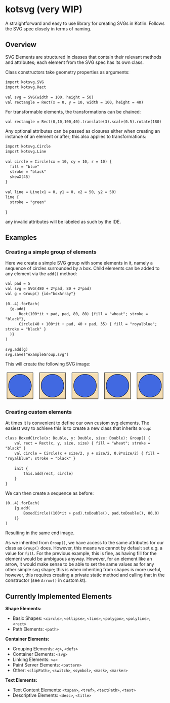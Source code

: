 # kotsvg (very WIP)
A straightforward and easy to use library for creating SVGs in Kotlin. Follows the SVG spec closely in terms of naming.

## Overview

SVG Elements are structured in classes that contain their relevant methods and attributes; each element from the SVG spec has its own class.

Class constructors take geometry properties as arguments:
```
import kotsvg.SVG
import kotsvg.Rect

val svg = SVG(width = 100, height = 50)
val rectangle = Rect(x = 0, y = 10, width = 100, height = 40)
```

For transformable elements, the transformations can be chained:
```
val rectangle = Rect(0,10,100,40).translate(3).scale(0.5).rotate(180)
```
Any optional attributes can be passed as closures either when creating an instance of an element or after; this also applies to transformations:

```
import kotsvg.Circle
import kotsvg.Line

val circle = Circle(cx = 10, cy = 10, r = 10) {
  fill = "blue"
  stroke = "black"
  skewX(45)
}

val line = Line(x1 = 0, y1 = 0, x2 = 50, y2 = 50)
line {
  stroke = "green"

}
```

any invalid attributes will be labeled as such by the IDE.

## Examples

### Creating a simple group of elements

Here we create a simple SVG group with some elements in it, namely a sequence of circles surrounded by a box.  Child elements can be added to any element via the `add()` method:

```
val pad = 5
val svg = SVG(480 + 2*pad, 80 + 2*pad)
val g = Group() {id="boxArray"}

(0..4).forEach(
  {g.add(
      Rect(100*it + pad, pad, 80, 80) {fill = "wheat"; stroke = "black"},
      Circle(40 + 100*it + pad, 40 + pad, 35) { fill = "royalblue"; stroke = "black" }
  )}
)

svg.add(g)
svg.save("exampleGroup.svg")
```

This will create the following SVG image:

![](docs/exampleGroup.svg)

### Creating custom elements

At times it is convenient to define our own custom svg elements. The easiest way to achieve this is to create a new class that inherits `Group`:

```
class BoxedCircle(x: Double, y: Double, size: Double): Group() {
    val rect = Rect(x, y, size, size) { fill = "wheat"; stroke = "black" }
    val circle = Circle(x + size/2, y + size/2, 0.8*size/2) { fill = "royalblue"; stroke = "black" }

    init {
        this.add(rect, circle)
    }
}
```

We can then create a sequence as before:

```
(0..4).forEach(
    {g.add(
        BoxedCircle((100*it + pad).toDouble(), pad.toDouble(), 80.0)
    )}
)
```

Resulting in the same end image.


As we inherited from `Group()`, we have access to the same attributes for our class as `Group()` does. However, this means we cannot by default set e.g. a value for `fill`. For the previous example, this is fine, as having fill for the element would be ambiguous anyway. However, for an element like an arrow, it would make sense to be able to set the same values as for any other simple svg shape; this is when inheriting from shapes is more useful, however, this requires creating a private static method and calling that in the constructor (see `Arrow()` in custom.kt).


## Currently Implemented Elements

**Shape Elements:**
- Basic Shapes: `<circle>`, `<ellipse>`, `<line>`, `<polygon>`, `<polyline>`, `<rect>`
- Path Elements: `<path>`

**Container Elements:**
- Grouping Elements: `<g>`, `<defs>`
- Container Elements: `<svg>`
- Linking Elements: `<a>`
- Paint Server Elements: `<pattern>`
- Other: `<clipPath>`, `<switch>`, `<symbol>`, `<mask>`, `<marker>`

**Text Elements:**
- Text Content Elements: `<tspan>`, `<tref>`, `<textPath>`, `<text>`
- Descriptive Elements: `<desc>`, `<title>`
